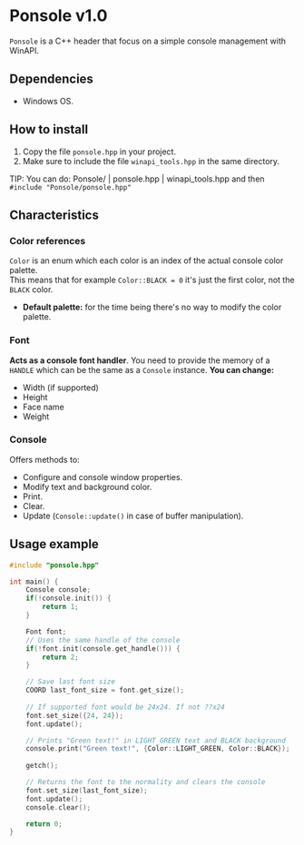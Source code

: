 # Ponsole v1.0

`Ponsole` is a C++ header that focus on a simple console management with WinAPI.

## Dependencies
- Windows OS.

## How to install
1. Copy the file `ponsole.hpp` in your project.
2. Make sure to include the file `winapi_tools.hpp` in the same directory.

TIP: You can do:
Ponsole/ 
| ponsole.hpp 
| winapi_tools.hpp 
and then `#include "Ponsole/ponsole.hpp"` 

## Characteristics

### Color references
`Color` is an enum which each color is an index of the actual console color palette.  
This means that for example `Color::BLACK = 0` it's just the first color, not the `BLACK` color. 

- **Default palette:** for the time being there's no way to modify the color palette.

### Font
**Acts as a console font handler**. 
You need to provide the memory of a `HANDLE` which can be the same as a `Console` instance. 
**You can change:**
- Width (if supported)
- Height
- Face name
- Weight

### Console
Offers methods to:
- Configure and console window properties.
- Modify text and background color.
- Print.
- Clear.
- Update (`Console::update()` in case of buffer manipulation).

## Usage example

```cpp
#include "ponsole.hpp"

int main() {
    Console console;
    if(!console.init()) {
        return 1;
    }

    Font font;
    // Uses the same handle of the console
    if(!font.init(console.get_handle())) {
        return 2;
    }

    // Save last font size
    COORD last_font_size = font.get_size();
    
    // If supported font would be 24x24. If not ??x24
    font.set_size({24, 24});
    font.update();

    // Prints "Green text!" in LIGHT_GREEN text and BLACK background
    console.print("Green text!", {Color::LIGHT_GREEN, Color::BLACK});
    
    getch();

    // Returns the font to the normality and clears the console
    font.set_size(last_font_size);
    font.update();
    console.clear();

    return 0;
}
```